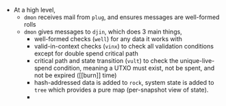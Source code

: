 - At a high level,
	- `dmon` receives mail from `plug`, and ensures messages are well-formed rolls
	- `dmon` gives messages to `djin`, which does 3 main things,
		- well-formed checks (`well`) for any data it works with
		- valid-in-context checks (`vinx`) to check all validation conditions except for double spend critical path
		- critical path and state transition (`vult`) to check the unique-live-spend condition, meaning a UTXO must exist, not be spent, and not be expired ([[burn]] time)
		- hash-addressed data is added to `rock`, system state is added to `tree` which provides a pure map (per-snapshot view of state).
		-